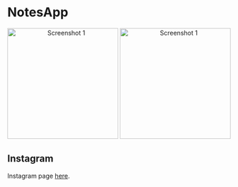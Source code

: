 # NotesApp

<div align="center">
  <img src="https://i.postimg.cc/KcTcjhqy/Jepretan-Layar-2023-06-16-pukul-21-38-06.png" alt="Screenshot 1" width="250">
  <img src="https://i.postimg.cc/kgTqzJ4W/Jepretan-Layar-2023-06-16-pukul-21-38-15.png" alt="Screenshot 1" width="250">
</div>





## Instagram
Instagram page [here](https://www.instagram.com/yaxye__ataa/). 

